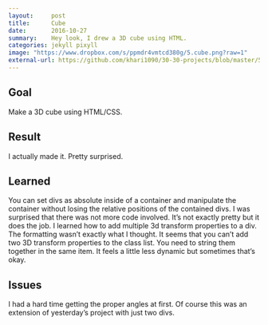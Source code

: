 ```yaml
---
layout:     post
title:      Cube
date:       2016-10-27
summary:    Hey look, I drew a 3D cube using HTML.
categories: jekyll pixyll
image: "https://www.dropbox.com/s/ppmdr4vmtcd380g/5.cube.png?raw=1"
external-url: https://github.com/khari1090/30-30-projects/blob/master/5.cube.html
---
```


## Goal
Make a 3D cube using HTML/CSS.

## Result
I actually made it. Pretty surprised.

## Learned
You can set divs as absolute inside of a container and manipulate the container without losing the relative positions of the contained divs. I was surprised that there was not more code involved. It’s not exactly pretty but it does the job. I learned how to add multiple 3d transform properties to a div. The formatting wasn’t exactly what I thought. It seems that you can’t add two 3D transform properties to the class list. You need to string them together in the same item. It feels a little less dynamic but sometimes that’s okay.

## Issues
I had a hard time getting the proper angles at first. Of course this was an extension of yesterday’s project with just two divs.
